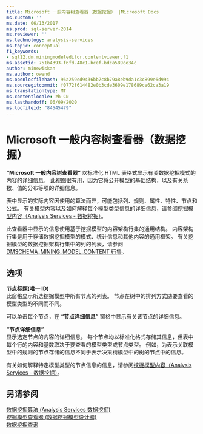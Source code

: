 ```yaml
---
title: Microsoft 一般内容树查看器（数据挖掘） |Microsoft Docs
ms.custom: ''
ms.date: 06/13/2017
ms.prod: sql-server-2014
ms.reviewer: ''
ms.technology: analysis-services
ms.topic: conceptual
f1_keywords:
- sql12.dm.miningmodeleditor.contentviewer.f1
ms.assetid: 751b4393-f6fd-48c1-bcef-bdca589ce34c
author: minewiskan
ms.author: owend
ms.openlocfilehash: 96a259ed9436bb7c8b79a8eb9da1c3c899e6d994
ms.sourcegitcommit: f0772f614482e0b3cde3609e178689ce62ca3a19
ms.translationtype: MT
ms.contentlocale: zh-CN
ms.lasthandoff: 06/09/2020
ms.locfileid: "84545479"
---
```

# <a name="microsoft-generic-content-tree-viewer-data-mining"></a>Microsoft 一般内容树查看器（数据挖掘）
  **“Microsoft 一般内容树查看器”** 以标准化 HTML 表格式显示有关数据挖掘模式的内容的详细信息。 此视图很有用，因为它将公开模型的基础结构，以及有关系数、值的分布等项的详细信息。  
  
 表中显示的实际内容因使用的算法而异，可能包括列、规则、属性、特性、节点和公式。 有关模型内容以及如何解释每个模型类型信息的详细信息，请参阅[挖掘模型内容（Analysis Services - 数据挖掘）](data-mining/mining-model-content-analysis-services-data-mining.md)。  
  
 此查看器中显示的信息使用基于挖掘模型的内容架构行集的通用结构。 内容架构行集是用于存储数据挖掘模型的模式、统计信息和其他内容的通用框架。 有关挖掘模型的数据挖掘架构行集中的列的列表，请参阅 [DMSCHEMA_MINING_MODEL_CONTENT 行集](https://docs.microsoft.com/bi-reference/schema-rowsets/data-mining/dmschema-mining-model-content-rowset)。  
  
## <a name="options"></a>选项  
 **节点标题(唯一 ID)**  
 此窗格显示所选挖掘模型中所有节点的列表。 节点在树中的排列方式随要查看的模型类型的不同而不同。  
  
 可以单击每个节点，在 **“节点详细信息”** 窗格中显示有关该节点的详细信息。  
  
 **“节点详细信息”**  
 显示选定节点的内容的详细信息。 每个节点均以标准化格式存储其信息，但表中每个行的内容和基数取决于要查看的模型类型或节点类型。 例如，为表示关联模型中的规则的节点存储的信息不同于表示决策树模型中的树的节点中的信息。  
  
 有关如何解释特定模型类型的节点信息的信息，请参阅[挖掘模型内容（Analysis Services - 数据挖掘）](data-mining/mining-model-content-analysis-services-data-mining.md)。  
  
## <a name="see-also"></a>另请参阅  
 [数据挖掘算法 &#40;Analysis Services 数据挖掘&#41;](data-mining/data-mining-algorithms-analysis-services-data-mining.md)   
 [挖掘模型查看器 &#40;数据挖掘模型设计器&#41;](mining-model-viewers-data-mining-model-designer.md)   
 [数据挖掘查询](data-mining/data-mining-queries.md)  
  
  
